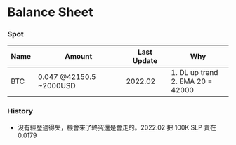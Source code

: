 # Balance Sheet

### Spot
|Name|Amount|Last Update|Why|
|---|---|---|---|
|BTC|0.047 @42150.5 ~2000USD|2022.02|1. DL up trend<br>2. EMA 20 = 42000|


### History
- 沒有經歷過得失，機會來了終究還是會走的。2022.02 把 100K SLP 賣在 0.0179
